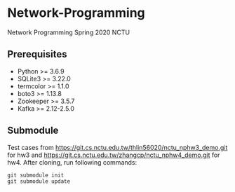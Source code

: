 # Network-Programming
Network Programming Spring 2020 NCTU

## Prerequisites
* Python >= 3.6.9
* SQLite3 >= 3.22.0
* termcolor >= 1.1.0
* boto3 >= 1.13.8
* Zookeeper >= 3.5.7
* Kafka >= 2.12-2.5.0

## Submodule
Test cases from https://git.cs.nctu.edu.tw/thlin56020/nctu_nphw3_demo.git for hw3 and https://git.cs.nctu.edu.tw/zhangcp/nctu_nphw4_demo.git for hw4. After cloning, run following commands:
```shell script
git submodule init
git submodule update
```